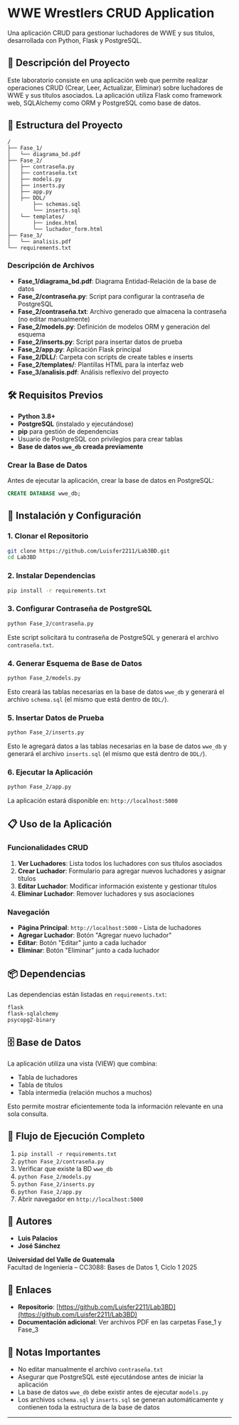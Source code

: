 # WWE Wrestlers CRUD Application

Una aplicación CRUD para gestionar luchadores de WWE y sus títulos, desarrollada con Python, Flask y PostgreSQL.

## 🎯 Descripción del Proyecto

Este laboratorio consiste en una aplicación web que permite realizar operaciones CRUD (Crear, Leer, Actualizar, Eliminar) sobre luchadores de WWE y sus títulos asociados. La aplicación utiliza Flask como framework web, SQLAlchemy como ORM y PostgreSQL como base de datos.

## 📁 Estructura del Proyecto

```
/
├── Fase_1/
│   └── diagrama_bd.pdf
├── Fase_2/
│   ├── contraseña.py
│   ├── contraseña.txt
│   ├── models.py
│   ├── inserts.py
│   ├── app.py
│   ├── DDL/
│       ├── schemas.sql
│       └── inserts.sql
│   └── templates/
│       ├── index.html
│       └── luchador_form.html
├── Fase_3/
│   └── analisis.pdf
└── requirements.txt
```

### Descripción de Archivos

- **Fase_1/diagrama_bd.pdf**: Diagrama Entidad-Relación de la base de datos
- **Fase_2/contraseña.py**: Script para configurar la contraseña de PostgreSQL
- **Fase_2/contraseña.txt**: Archivo generado que almacena la contraseña (no editar manualmente)
- **Fase_2/models.py**: Definición de modelos ORM y generación del esquema
- **Fase_2/inserts.py**: Script para insertar datos de prueba
- **Fase_2/app.py**: Aplicación Flask principal
- **Fase_2/DLL/**: Carpeta con scripts de create tables e inserts
- **Fase_2/templates/**: Plantillas HTML para la interfaz web
- **Fase_3/analisis.pdf**: Análisis reflexivo del proyecto

## 🛠️ Requisitos Previos

- **Python 3.8+**
- **PostgreSQL** (instalado y ejecutándose)
- **pip** para gestión de dependencias
- Usuario de PostgreSQL con privilegios para crear tablas
- **Base de datos `wwe_db` creada previamente**

### Crear la Base de Datos

Antes de ejecutar la aplicación, crear la base de datos en PostgreSQL:

```sql
CREATE DATABASE wwe_db;
```

## 🚀 Instalación y Configuración

### 1. Clonar el Repositorio

```bash
git clone https://github.com/Luisfer2211/Lab3BD.git
cd Lab3BD
```

### 2. Instalar Dependencias

```bash
pip install -r requirements.txt
```

### 3. Configurar Contraseña de PostgreSQL

```bash
python Fase_2/contraseña.py
```

Este script solicitará tu contraseña de PostgreSQL y generará el archivo `contraseña.txt`.

### 4. Generar Esquema de Base de Datos

```bash
python Fase_2/models.py
```

Esto creará las tablas necesarias en la base de datos `wwe_db` y generará el archivo `schema.sql` (el mismo que está dentro de `DDL/`).

### 5. Insertar Datos de Prueba

```bash
python Fase_2/inserts.py
```
Esto le agregará datos a las tablas necesarias en la base de datos `wwe_db` y generará el archivo `inserts.sql` (el mismo que está dentro de `DDL/`).

### 6. Ejecutar la Aplicación

```bash
python Fase_2/app.py
```

La aplicación estará disponible en: `http://localhost:5000`

## 📋 Uso de la Aplicación

### Funcionalidades CRUD

1. **Ver Luchadores**: Lista todos los luchadores con sus títulos asociados
2. **Crear Luchador**: Formulario para agregar nuevos luchadores y asignar títulos
3. **Editar Luchador**: Modificar información existente y gestionar títulos
4. **Eliminar Luchador**: Remover luchadores y sus asociaciones

### Navegación

- **Página Principal**: `http://localhost:5000` - Lista de luchadores
- **Agregar Luchador**: Botón "Agregar nuevo luchador"
- **Editar**: Botón "Editar" junto a cada luchador
- **Eliminar**: Botón "Eliminar" junto a cada luchador

## 📦 Dependencias

Las dependencias están listadas en `requirements.txt`:

```
flask
flask-sqlalchemy
psycopg2-binary
```

## 🗄️ Base de Datos

La aplicación utiliza una vista (VIEW) que combina:
- Tabla de luchadores
- Tabla de títulos
- Tabla intermedia (relación muchos a muchos)

Esto permite mostrar eficientemente toda la información relevante en una sola consulta.

## 🔄 Flujo de Ejecución Completo

1. `pip install -r requirements.txt`
2. `python Fase_2/contraseña.py`
3. Verificar que existe la BD `wwe_db`
4. `python Fase_2/models.py`
5. `python Fase_2/inserts.py`
6. `python Fase_2/app.py`
7. Abrir navegador en `http://localhost:5000`

## 👥 Autores

- **Luis Palacios**
- **José Sánchez**

**Universidad del Valle de Guatemala**  
Facultad de Ingeniería – CC3088: Bases de Datos 1, Ciclo 1 2025

## 🔗 Enlaces

- **Repositorio**: [https://github.com/Luisfer2211/Lab3BD](https://github.com/Luisfer2211/Lab3BD)
- **Documentación adicional**: Ver archivos PDF en las carpetas Fase_1 y Fase_3

## 📝 Notas Importantes

- No editar manualmente el archivo `contraseña.txt`
- Asegurar que PostgreSQL esté ejecutándose antes de iniciar la aplicación
- La base de datos `wwe_db` debe existir antes de ejecutar `models.py`
- Los archivos `schema.sql` y `inserts.sql` se generan automáticamente y contienen toda la estructura de la base de datos

---
